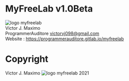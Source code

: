 # MyFreeLab v1.0Beta
![logo myfreelab][logo_myfreelab]
<br>
Victor J. Maximo <br>
ProgrammerAuditore <victorvj098@gmail.com> <br>
Website : https://programmerauditore.gitlab.io/myfreelab
# Copyright
Victor J. Maximo ![logo myfreelab][logo_copyright] 2021

[logo_myfreelab]: https://github.com/ProgrammerAuditore/netbeans-freelancer-software/raw/master/source/logo.png

[logo_copyright]: https://github.com/ProgrammerAuditore/netbeans-freelancer-software/raw/master/source/copyright_16x16.png
